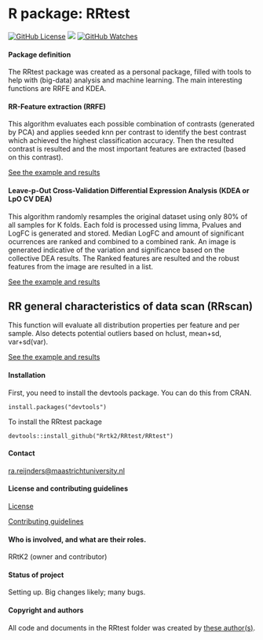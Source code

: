 # R package: RRtest
[![GitHub License](https://img.shields.io/github/license/Rrtk2/RRtest)](https://github.com/Rrtk2/RRtest/blob/master/LICENSE.md) ![](https://img.shields.io/badge/Status-Setting_up-red) [![GitHub Watches](https://img.shields.io/github/watchers/Rrtk2/RRtest.svg?style=social&label=Watch&maxAge=2592000)](https://github.com/Rrtk2/RRtest/watchers) 


#### Package definition
The RRtest package was created as a personal package, filled with tools to help with (big-data) analysis and machine learning. The main interesting functions are RRFE and KDEA.

#### RR-Feature extraction (RRFE)
This algorithm evaluates each possible combination of contrasts (generated by PCA) and applies seeded knn per contrast to identify the best contrast which achieved the highest classification accuracy. Then the resulted contrast is resulted and the most important features are extracted (based on this contrast).

[See the example and results](/docs/RRFE.md) 


#### Leave-p-Out Cross-Validation Differential Expression Analysis (KDEA or LpO CV DEA)
This algorithm randomly resamples the original dataset using only 80% of all samples for K folds. Each fold is processed using limma, Pvalues and LogFC is generated and stored. Median LogFC and amount of significant ocurrences are ranked and combined to a combined rank. An image is generated indicative of the variation and significance based on the collective DEA results. The Ranked features are resulted and the robust features from the image are resulted in a list.

[See the example and results](/docs/KDEA.md) 

## RR general characteristics of data scan (RRscan)
This function will evaluate all distribution properties per feature and per sample. Also detects potential outliers based on hclust, mean+sd, var+sd(var).

[See the example and results](/docs/RRscan.md) 

#### Installation
First, you need to install the devtools package. You can do this from CRAN.
```
install.packages("devtools")
```

To install the RRtest package
```
devtools::install_github("Rrtk2/RRtest/RRtest")
```

#### Contact
ra.reijnders@maastrichtuniversity.nl


#### License and contributing guidelines
[License](/LICENSE.md) 

[Contributing guidelines](/CONTRIBUTING.md) 


#### Who is involved, and what are their roles.
RRtK2 (owner and contributor)


#### Status of project
Setting up. Big changes likely; many bugs.


#### Copyright and authors
All code and documents in the RRtest folder was created by [these author(s)](/AUTHORS.md).
